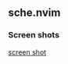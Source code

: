 ## sche.nvim


### Screen shots
[screen shot](https://user-images.githubusercontent.com/42632201/198819028-b3248d13-04ef-48bb-a903-3f668fc706e7.png)
